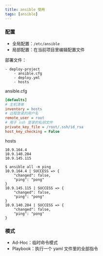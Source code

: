 ```yaml
---
title: ansible 使用
tags: [ansible]
---
```


### 配置

* 全局配置：`/etc/ansible`
* 局部配置：在当前项目里编辑配置文件

部署文件：

    - deploy-project
        - ansible.cfg
        - deploy.yml
        - hosts

ansible.cfg

``` cfg
[defaults]
# 主机清单
inventory = hosts
# 远程登录的用户名
remote_user = root
# 用于 ssh 登录的私钥文件
private_key_file = /root/.ssh/id_rsa
host_key_checking = False
```

hosts

```
10.9.164.4
10.9.140.204
10.9.145.115
```

    $ ansible all -m ping
    10.9.164.4 | SUCCESS => {
        "changed": false,
        "ping": "pong"
    }
    10.9.145.115 | SUCCESS => {
        "changed": false,
        "ping": "pong"
    }
    10.9.140.204 | SUCCESS => {
        "changed": false,
        "ping": "pong"
    }





### 模式

* Ad-Hoc：临时命令模式
* Playbook：执行一个 yaml 文件里的全部指令

